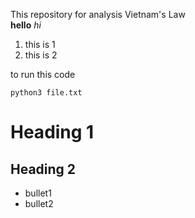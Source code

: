 This repository for analysis Vietnam's Law  
**hello** *hi*  
1. this is 1
2. this is 2

to run this code
```
python3 file.txt
```
# Heading 1
## Heading 2
- bullet1
- bullet2
